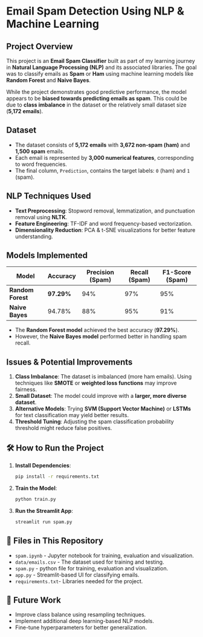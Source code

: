 # Email Spam Detection Using NLP & Machine Learning

## Project Overview
This project is an **Email Spam Classifier** built as part of my learning journey in **Natural Language Processing (NLP)** and its associated libraries. The goal was to classify emails as **Spam** or **Ham** using machine learning models like **Random Forest** and **Naive Bayes**.

While the project demonstrates good predictive performance, the model appears to be **biased towards predicting emails as spam**. This could be due to **class imbalance** in the dataset or the relatively small dataset size (**5,172 emails**).

## Dataset
- The dataset consists of **5,172 emails** with **3,672 non-spam (ham)** and **1,500 spam** emails.
- Each email is represented by **3,000 numerical features**, corresponding to word frequencies.
- The final column, `Prediction`, contains the target labels: `0` (ham) and `1` (spam).

## NLP Techniques Used
- **Text Preprocessing**: Stopword removal, lemmatization, and punctuation removal using **NLTK**.
- **Feature Engineering**: TF-IDF and word frequency-based vectorization.
- **Dimensionality Reduction**: PCA & t-SNE visualizations for better feature understanding.

## Models Implemented
| Model              | Accuracy  | Precision (Spam) | Recall (Spam) | F1-Score (Spam) |
|-------------------|-----------|-----------------|--------------|----------------|
| **Random Forest** | **97.29%** | 94%             | 97%          | 95%            |
| **Naive Bayes**   | 94.78%    | 88%             | 95%          | 91%            |

- The **Random Forest model** achieved the best accuracy (**97.29%**).
- However, the **Naive Bayes model** performed better in handling spam recall.

##  Issues & Potential Improvements
1. **Class Imbalance**: The dataset is imbalanced (more ham emails). Using techniques like **SMOTE** or **weighted loss functions** may improve fairness.
2. **Small Dataset**: The model could improve with a **larger, more diverse dataset**.
3. **Alternative Models**: Trying **SVM (Support Vector Machine)** or **LSTMs** for text classification may yield better results.
4. **Threshold Tuning**: Adjusting the spam classification probability threshold might reduce false positives.

## 🛠️ How to Run the Project
1. **Install Dependencies**:
   ```bash
   pip install -r requirements.txt
   ```
2. **Train the Model**:
   ```bash
   python train.py
   ```
3. **Run the Streamlit App**:
   ```bash
   streamlit run spam.py
   ```

## 📂 Files in This Repository
- `spam.ipynb` - Jupyter notebook for training, evaluation and visualization.
- `data/emails.csv` - The dataset used for training and testing.
- `spam.py` - python file for training, evaluation and visualization.  
- `app.py` - Streamlit-based UI for classifying emails.
- `requirements.txt`- Libraries needed for the project.

## 🔗 Future Work
- Improve class balance using resampling techniques.
- Implement additional deep learning-based NLP models.
- Fine-tune hyperparameters for better generalization.


